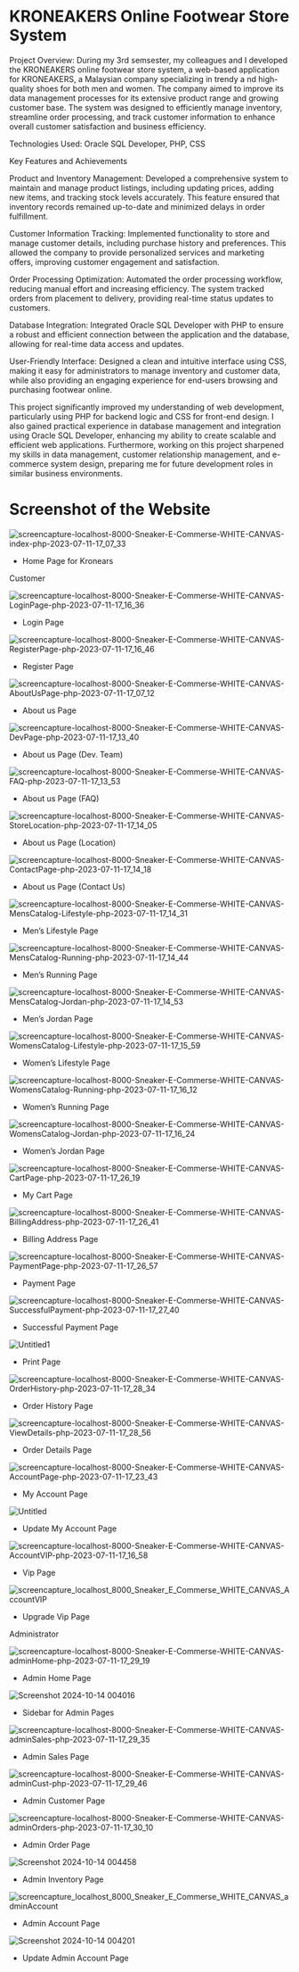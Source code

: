 # KRONEAKERS Online Footwear Store System

Project Overview: During my 3rd semsester, my colleagues and I developed the KRONEAKERS online footwear store system, a web-based application for KRONEAKERS, a Malaysian company specializing in trendy a
nd high-quality shoes for both men and women. The company aimed to improve its data management processes for its extensive product range and growing customer base. 
The system was designed to efficiently manage inventory, streamline order processing, and track customer information to enhance overall customer satisfaction and business efficiency.

Technologies Used: Oracle SQL Developer, PHP, CSS

Key Features and Achievements 

Product and Inventory Management: Developed a comprehensive system to maintain and manage product listings, including updating prices, adding new items, and tracking stock levels accurately. 
This feature ensured that inventory records remained up-to-date and minimized delays in order fulfillment.

Customer Information Tracking: Implemented functionality to store and manage customer details, including purchase history and preferences. 
This allowed the company to provide personalized services and marketing offers, improving customer engagement and satisfaction.

Order Processing Optimization: Automated the order processing workflow, reducing manual effort and increasing efficiency. The system tracked orders from placement to delivery, providing real-time status updates to customers.

Database Integration: Integrated Oracle SQL Developer with PHP to ensure a robust and efficient connection between the application and the database, allowing for real-time data access and updates.

User-Friendly Interface: Designed a clean and intuitive interface using CSS, making it easy for administrators to manage inventory and customer data, while also providing an engaging experience for end-users browsing and purchasing footwear online.

This project significantly improved my understanding of web development, particularly using PHP for backend logic and CSS for front-end design. 
I also gained practical experience in database management and integration using Oracle SQL Developer, enhancing my ability to create scalable and efficient web applications. 
Furthermore, working on this project sharpened my skills in data management, customer relationship management, and e-commerce system design, preparing me for future development roles in similar business environments.

# Screenshot of the Website

![screencapture-localhost-8000-Sneaker-E-Commerse-WHITE-CANVAS-index-php-2023-07-11-17_07_33](https://github.com/user-attachments/assets/88cd35da-e715-4efc-a3f0-14adaf1622cc)
- Home Page for Kronears

Customer

![screencapture-localhost-8000-Sneaker-E-Commerse-WHITE-CANVAS-LoginPage-php-2023-07-11-17_16_36](https://github.com/user-attachments/assets/5bf0fcc7-f210-4281-8692-cd2c42cc8252)
- Login Page

![screencapture-localhost-8000-Sneaker-E-Commerse-WHITE-CANVAS-RegisterPage-php-2023-07-11-17_16_46](https://github.com/user-attachments/assets/acec1c8c-5869-420e-b00c-60361433f973)
- Register Page

![screencapture-localhost-8000-Sneaker-E-Commerse-WHITE-CANVAS-AboutUsPage-php-2023-07-11-17_07_12](https://github.com/user-attachments/assets/7eaac00e-7b9d-44df-be1a-480e830ba4f7)
- About us Page

![screencapture-localhost-8000-Sneaker-E-Commerse-WHITE-CANVAS-DevPage-php-2023-07-11-17_13_40](https://github.com/user-attachments/assets/432b56b3-5496-4e83-9db1-0a507d45a3ee)
- About us Page (Dev. Team)

![screencapture-localhost-8000-Sneaker-E-Commerse-WHITE-CANVAS-FAQ-php-2023-07-11-17_13_53](https://github.com/user-attachments/assets/31ec22b8-45a3-41e8-a69c-96b10d558c37)
- About us Page (FAQ)

![screencapture-localhost-8000-Sneaker-E-Commerse-WHITE-CANVAS-StoreLocation-php-2023-07-11-17_14_05](https://github.com/user-attachments/assets/a1983d61-1048-4df0-9f3d-c8145ae002d4)
- About us Page (Location)

![screencapture-localhost-8000-Sneaker-E-Commerse-WHITE-CANVAS-ContactPage-php-2023-07-11-17_14_18](https://github.com/user-attachments/assets/6f9ef8dd-5b85-4977-9671-66b942cf6c49)
- About us Page (Contact Us)

![screencapture-localhost-8000-Sneaker-E-Commerse-WHITE-CANVAS-MensCatalog-Lifestyle-php-2023-07-11-17_14_31](https://github.com/user-attachments/assets/60a1edec-dd3f-4f47-85e8-fef61b8abc0f)
- Men’s Lifestyle Page

![screencapture-localhost-8000-Sneaker-E-Commerse-WHITE-CANVAS-MensCatalog-Running-php-2023-07-11-17_14_44](https://github.com/user-attachments/assets/2afd0e4e-c05e-4896-9ef1-ecb6dd9dd20e)
- Men’s Running Page

![screencapture-localhost-8000-Sneaker-E-Commerse-WHITE-CANVAS-MensCatalog-Jordan-php-2023-07-11-17_14_53](https://github.com/user-attachments/assets/e30ae30f-f8b6-4a18-9d1e-c35dc0ce7bf4)
- Men’s Jordan Page

![screencapture-localhost-8000-Sneaker-E-Commerse-WHITE-CANVAS-WomensCatalog-Lifestyle-php-2023-07-11-17_15_59](https://github.com/user-attachments/assets/48a70a3a-0ab8-4752-b47c-af051536d59e)
- Women’s Lifestyle Page

![screencapture-localhost-8000-Sneaker-E-Commerse-WHITE-CANVAS-WomensCatalog-Running-php-2023-07-11-17_16_12](https://github.com/user-attachments/assets/acd6eb5d-ac3a-4754-b1a0-5d236b35b78e)
- Women’s Running Page

![screencapture-localhost-8000-Sneaker-E-Commerse-WHITE-CANVAS-WomensCatalog-Jordan-php-2023-07-11-17_16_24](https://github.com/user-attachments/assets/8ebd1f9d-da4d-481a-86c4-64bd7163edc9)
- Women’s Jordan Page

![screencapture-localhost-8000-Sneaker-E-Commerse-WHITE-CANVAS-CartPage-php-2023-07-11-17_26_19](https://github.com/user-attachments/assets/3fa31cec-e5c4-4366-b558-675cd1f7ebba)
- My Cart Page

![screencapture-localhost-8000-Sneaker-E-Commerse-WHITE-CANVAS-BillingAddress-php-2023-07-11-17_26_41](https://github.com/user-attachments/assets/48320960-ed2b-41d0-b068-20386f16ff60)
- Billing Address Page

![screencapture-localhost-8000-Sneaker-E-Commerse-WHITE-CANVAS-PaymentPage-php-2023-07-11-17_26_57](https://github.com/user-attachments/assets/d948451d-7c56-4104-9e30-c44eea413b0d)
- Payment Page

![screencapture-localhost-8000-Sneaker-E-Commerse-WHITE-CANVAS-SuccessfulPayment-php-2023-07-11-17_27_40](https://github.com/user-attachments/assets/57a6ada3-24af-4016-8b33-44d30aeb7140)
- Successful Payment Page

![Untitled1](https://github.com/user-attachments/assets/e6329cda-b4e3-4f02-a869-fdc42cae48fe)
- Print Page

![screencapture-localhost-8000-Sneaker-E-Commerse-WHITE-CANVAS-OrderHistory-php-2023-07-11-17_28_34](https://github.com/user-attachments/assets/f65bcbfb-edaa-4422-b2f9-479f72960422)
- Order History Page

![screencapture-localhost-8000-Sneaker-E-Commerse-WHITE-CANVAS-ViewDetails-php-2023-07-11-17_28_56](https://github.com/user-attachments/assets/e3fe8f50-043a-47d1-893e-74a7cdfbd97c)
- Order Details Page
 
![screencapture-localhost-8000-Sneaker-E-Commerse-WHITE-CANVAS-AccountPage-php-2023-07-11-17_23_43](https://github.com/user-attachments/assets/db9de2a3-aa1b-4c3a-a09d-53040c90f31c)
- My Account Page

![Untitled](https://github.com/user-attachments/assets/818ee20b-39b1-4948-b827-b19e1f3f8206)
- Update My Account Page

![screencapture-localhost-8000-Sneaker-E-Commerse-WHITE-CANVAS-AccountVIP-php-2023-07-11-17_16_58](https://github.com/user-attachments/assets/7f626b34-0e7f-4301-bdd0-d4b871699177)
- Vip Page

![screencapture_localhost_8000_Sneaker_E_Commerse_WHITE_CANVAS_AccountVIP](https://github.com/user-attachments/assets/182a7b52-ea3b-4f10-bed9-ea5be8363bd1)
- Upgrade Vip Page

Administrator

![screencapture-localhost-8000-Sneaker-E-Commerse-WHITE-CANVAS-adminHome-php-2023-07-11-17_29_19](https://github.com/user-attachments/assets/5322e705-b790-47c0-a388-cf58129d8a4e)
- Admin Home Page

![Screenshot 2024-10-14 004016](https://github.com/user-attachments/assets/9030f90b-084c-46eb-8b7d-68789a051f94)
- Sidebar for Admin Pages

![screencapture-localhost-8000-Sneaker-E-Commerse-WHITE-CANVAS-adminSales-php-2023-07-11-17_29_35](https://github.com/user-attachments/assets/2aa2c222-7970-44cf-b54a-cd622ce21ced)
- Admin Sales Page

![screencapture-localhost-8000-Sneaker-E-Commerse-WHITE-CANVAS-adminCust-php-2023-07-11-17_29_46](https://github.com/user-attachments/assets/523d8aa8-5666-47b6-9447-1ee352a505ae)
- Admin Customer Page

![screencapture-localhost-8000-Sneaker-E-Commerse-WHITE-CANVAS-adminOrders-php-2023-07-11-17_30_10](https://github.com/user-attachments/assets/773effe1-48b2-480a-8d1a-5d0685d863f4)
- Admin Order Page

![Screenshot 2024-10-14 004458](https://github.com/user-attachments/assets/648661a1-5c36-40b2-b9c9-f0bdb1f1e330)
- Admin Inventory Page

![screencapture_localhost_8000_Sneaker_E_Commerse_WHITE_CANVAS_adminAccount](https://github.com/user-attachments/assets/0c77f5d1-a2bc-44ce-86ac-b26df7bc9614)
- Admin Account Page

![Screenshot 2024-10-14 004201](https://github.com/user-attachments/assets/e7af814d-6d64-4552-9e8a-2f54f1518986)
- Update Admin Account Page
